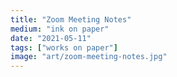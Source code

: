 ```yaml
---
title: "Zoom Meeting Notes"
medium: "ink on paper"
date: "2021-05-11"
tags: ["works on paper"]
image: "art/zoom-meeting-notes.jpg"
---
```

